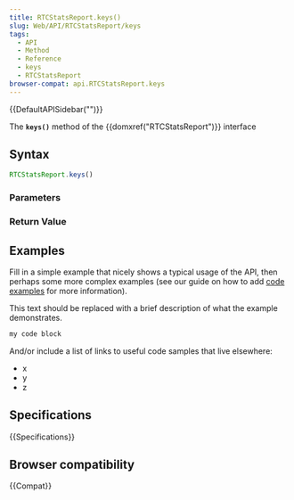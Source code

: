 ```yaml
---
title: RTCStatsReport.keys()
slug: Web/API/RTCStatsReport/keys
tags:
  - API
  - Method
  - Reference
  - keys
  - RTCStatsReport
browser-compat: api.RTCStatsReport.keys
---
```

{{DefaultAPISidebar("")}}

The **`keys()`** method of the {{domxref("RTCStatsReport")}} interface 

## Syntax

```js
RTCStatsReport.keys()
```

### Parameters



### Return Value



## Examples

Fill in a simple example that nicely shows a typical usage of the API, then perhaps some more complex examples (see our guide on how to add [code examples](/en-US/docs/MDN/Contribute/Structures/Code_examples) for more information).

This text should be replaced with a brief description of what the example demonstrates.

```js
my code block
```

And/or include a list of links to useful code samples that live elsewhere:

*   x
*   y
*   z

## Specifications

{{Specifications}}

## Browser compatibility

{{Compat}}


